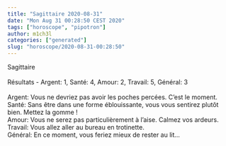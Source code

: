 ```yaml
---
title: "Sagittaire 2020-08-31"
date: "Mon Aug 31 00:28:50 CEST 2020"
tags: ["horoscope", "pipotron"]
author: m1ch3l
categories: ["generated"]
slug: "horoscope/2020-08-31-00:28:50"
---
```


Sagittaire<br>
<br>
Résultats - Argent: 1, Santé: 4, Amour: 2, Travail: 5, Général: 3<br>
<br>
Argent:  Vous ne devriez pas avoir les poches percées. C’est le moment.<br>
Santé:   Sans être dans une forme éblouissante, vous vous sentirez plutôt bien. Mettez la gomme !<br>
Amour:   Vous ne serez pas particulièrement à l’aise. Calmez vos ardeurs.<br>
Travail: Vous allez aller au bureau en trotinette. <br>
Général: En ce moment, vous feriez mieux de rester au lit...<br>

